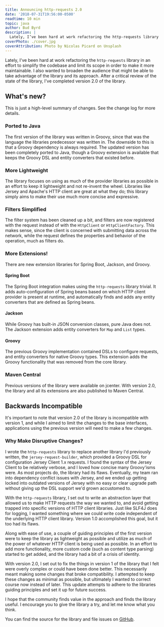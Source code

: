 ```yaml
---
title: Announcing http-requests 2.0
date: '2018-07-31T19:56:00-0500'
readtime: 10 min
topic: java
author: Bud Byrd
description: |
  Lately, I’ve been hard at work refactoring the http-requests library in an effort to simplify the codebase and limit its scope in order to make it more maintainable. I also wanted to broaden the audience that might be able to take advantage of the library and its approach. After a critical review of the state of the library, I’ve completed version 2.0 of the library.
coverPhoto: ./cover.jpg
coverAttribution: Photo by Nicolas Picard on Unsplash
---
```


Lately, I've been hard at work refactoring the `http-requests` library in an effort to simplify the codebase and limit its scope in order to make it more maintainable. I also wanted to broaden the audience that might be able to take advantage of the library and its approach. After a critical review of the state of the library, I've completed version 2.0 of the library.

## What's new?

This is just a high-level summary of changes. See the change log for more details.

### Ported to Java

The first version of the library was written in Groovy, since that was the language the libraries predecessor was written in. The downside to this is that a Groovy dependency is always required. The updated version has been completely ported to Java, though a Groovy extension is available that keeps the Groovy DSL and entity converters that existed before.

### More Lightweight

The library focuses on using as much of the provider libraries as possible in an effort to keep it lightweight and not re-invent the wheel. Libraries like Jersey and Apache's HTTP client are great at what they do; this library simply aims to make their use much more concise and expressive.

### Filters Simplified

The filter system has been cleaned up a bit, and filters are now registered with the request instead of with the `HttpClient` or `HttpClientFactory`. This makes sense, since the client is concerned with submitting data across the network, while the request defines the properties and behavior of the operation, much as filters do.

### More Extensions!

There are new extension libraries for Spring Boot, Jackson, and Groovy.

#### Spring Boot

The Spring Boot integration makes using the `http-requests` library trivial. It adds auto-configuration of Spring beans based on which HTTP client provider is present at runtime, and automatically finds and adds any entity converters that are defined as Spring beans.

#### Jackson

While Groovy has built-in JSON conversion classes, pure Java does not. The Jackson extension adds entity converters for `Map` and `List` types.

#### Groovy

The previous Groovy implementation contained DSLs to configure requests, and entity converters for native Groovy types. This extension adds the Groovy functionality that was removed from the core library.

### Maven Central

Previous versions of the library were available on jcenter. With version 2.0, the library and all its extensions are also published to Maven Central.

## Backwards Incompatible

It's important to note that version 2.0 of the library is incompatible with version 1, and while I aimed to limit the changes to the base interfaces, applications using the previous version will need to make a few changes.

### Why Make Disruptive Changes?

I wrote the `http-requests` library to replace another library I'd previously written, the `jersey-request-builder`, which provided a Groovy DSL for configuration Jersey Client 1.x requests. I found the syntax of the Jersey Client to be relatively verbose, and I loved how concise many Groovy'isms were. As most projects do, the library had its flaws. Eventually, my team ran into dependency conflict issues with Jersey, and we ended up getting locked into outdated versions of Jersey with no easy or clear upgrade path without giving up the DSL support we'd grown accustomed to.

With the `http-requests` library, I set out to write an abstraction layer that allowed us to make HTTP requests the way we wanted to, and avoid getting trapped into specific versions of HTTP client libraries. Just like SLF4J does for logging, I wanted something where we could write code independent of the underlying HTTP client library. Version 1.0 accomplished this goal, but it too had its flaws.

Along with ease of use, a couple of guiding principles of the first version were to keep the library as lightweight as possible and utilize as much of the power of whatever HTTP client is being used as possible. In an effort to add more functionality, more custom code (such as content type parsing) started to get added, and the library had a bit of a crisis of identity.

With version 2.0, I set out to fix the things in version 1 of the library that I felt were overly complex or could have been done better. This necessarily meant making some changes that broke compatibility. I attempted to keep these changes as minimal as possible, but ultimately I wanted to correct course now instead of later. This update attempts to adhere to the libraries guiding principles and set it up for future success.

I hope that the community finds value in the approach and finds the library useful. I encourage you to give the library a try, and let me know what you think.

You can find the source for the library and file issues on [GitHub](https://github.com/budjb/http-requests).
